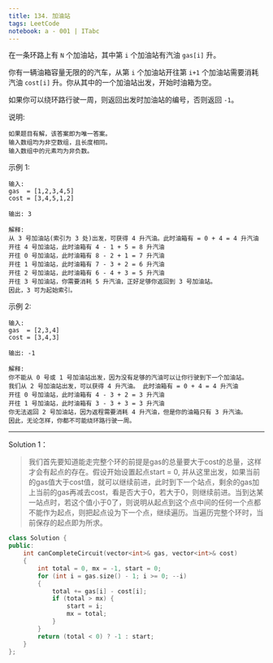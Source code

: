 ```yaml
---
title: 134. 加油站
tags: LeetCode
notebook: a - 001 | ITabc
---
```


在一条环路上有 `N` 个加油站，其中第 `i` 个加油站有汽油 `gas[i]` 升。

你有一辆油箱容量无限的的汽车，从第 `i` 个加油站开往第 `i+1` 个加油站需要消耗汽油 `cost[i]` 升。你从其中的一个加油站出发，开始时油箱为空。

如果你可以绕环路行驶一周，则返回出发时加油站的编号，否则返回 `-1`。

说明: 
```
如果题目有解，该答案即为唯一答案。
输入数组均为非空数组，且长度相同。
输入数组中的元素均为非负数。
```
示例 1:
```
输入: 
gas  = [1,2,3,4,5]
cost = [3,4,5,1,2]

输出: 3

解释:
从 3 号加油站(索引为 3 处)出发，可获得 4 升汽油。此时油箱有 = 0 + 4 = 4 升汽油
开往 4 号加油站，此时油箱有 4 - 1 + 5 = 8 升汽油
开往 0 号加油站，此时油箱有 8 - 2 + 1 = 7 升汽油
开往 1 号加油站，此时油箱有 7 - 3 + 2 = 6 升汽油
开往 2 号加油站，此时油箱有 6 - 4 + 3 = 5 升汽油
开往 3 号加油站，你需要消耗 5 升汽油，正好足够你返回到 3 号加油站。
因此，3 可为起始索引。
```
示例 2:
```
输入: 
gas  = [2,3,4]
cost = [3,4,3]

输出: -1

解释:
你不能从 0 号或 1 号加油站出发，因为没有足够的汽油可以让你行驶到下一个加油站。
我们从 2 号加油站出发，可以获得 4 升汽油。 此时油箱有 = 0 + 4 = 4 升汽油
开往 0 号加油站，此时油箱有 4 - 3 + 2 = 3 升汽油
开往 1 号加油站，此时油箱有 3 - 3 + 3 = 3 升汽油
你无法返回 2 号加油站，因为返程需要消耗 4 升汽油，但是你的油箱只有 3 升汽油。
因此，无论怎样，你都不可能绕环路行驶一周。
```

---

Solution 1：

>我们首先要知道能走完整个环的前提是gas的总量要大于cost的总量，这样才会有起点的存在。假设开始设置起点start = 0, 并从这里出发，如果当前的gas值大于cost值，就可以继续前进，此时到下一个站点，剩余的gas加上当前的gas再减去cost，看是否大于0，若大于0，则继续前进。当到达某一站点时，若这个值小于0了，则说明从起点到这个点中间的任何一个点都不能作为起点，则把起点设为下一个点，继续遍历。当遍历完整个环时，当前保存的起点即为所求。
```cpp
class Solution {
public:
    int canCompleteCircuit(vector<int>& gas, vector<int>& cost) 
    {
        int total = 0, mx = -1, start = 0;
        for (int i = gas.size() - 1; i >= 0; --i) 
        {
            total += gas[i] - cost[i];
            if (total > mx) {
                start = i;
                mx = total;
            }
        }
        return (total < 0) ? -1 : start;
    }
};
```